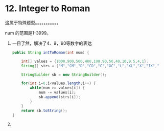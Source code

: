 #  12. Integer to Roman 

这属于特殊题型。。。。。。。。。。。

num 的范围是1-3999。

1. 一目了然，解决了4、9，90等数字的表达

   ```java
   public String intToRoman(int num) {
   
       int[] values = {1000,900,500,400,100,90,50,40,10,9,5,4,1};
       String[] strs = {"M","CM","D","CD","C","XC","L","XL","X","IX","V","IV","I"};
   
       StringBuilder sb = new StringBuilder();
   
       for(int i=0;i<values.length;i++) {
           while(num >= values[i]) {
               num -= values[i];
               sb.append(strs[i]);
           }
       }
       return sb.toString();
   }
   ```

   

2. 